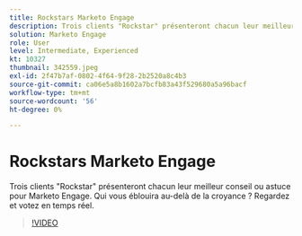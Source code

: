 ```yaml
---
title: Rockstars Marketo Engage
description: Trois clients "Rockstar" présenteront chacun leur meilleur conseil ou astuce pour Marketo Engage. Qui vous éblouira au-delà de la croyance ? Regardez et votez en temps réel.
solution: Marketo Engage
role: User
level: Intermediate, Experienced
kt: 10327
thumbnail: 342559.jpeg
exl-id: 2f47b7af-0802-4f64-9f28-2b2520a8c4b3
source-git-commit: ca06e5a8b1602a7bcfb83a43f529680a5a96bacf
workflow-type: tm+mt
source-wordcount: '56'
ht-degree: 0%

---
```


# Rockstars Marketo Engage

Trois clients &quot;Rockstar&quot; présenteront chacun leur meilleur conseil ou astuce pour Marketo Engage. Qui vous éblouira au-delà de la croyance ? Regardez et votez en temps réel.

>[!VIDEO](https://video.tv.adobe.com/v/342559/?quality=12&learn=on)

